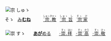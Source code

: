 <kbd><img src="lv0.svg" width="2" height="24"><img src="https://glyphwiki.org/glyph/u5b97.svg" width="24" height="24" alt="宗"></kbd>
<kbd>しゅゝ<br>そゝ</kbd>
<img src="lv2.svg"> [み**むね**](https://jisho.org/search/みむね)　　
<img src="lv0.svg"> [<ruby>˙宗.教<rt>しゅゝきゃゝ</rt></ruby>](https://jisho.org/search/宗教)
<img src="lv1.svg"> [<ruby>˙宗 旨<rt>しゅゝ　し　</rt></ruby>](https://jisho.org/search/崇高)
<img src="lv2.svg"> [<ruby>˙宗˙家<rt>そゝ　け　</rt></ruby>](https://jisho.org/search/崇敬)

<kbd><img src="lv1.svg" width="2" height="24"><img src="https://glyphwiki.org/glyph/u5b97.svg" width="24" height="24" alt="崇"></kbd>
<kbd>すゝ　</kbd>
<img src="lv1.svg"> [**あが**める](https://jisho.org/search/崇める)　
<img src="lv0.svg"> [<ruby>⋅崇.拝<rt>　すゝ　はい</rt></ruby>](https://jisho.org/search/崇拝)
<img src="lv1.svg"> [<ruby>⋅崇˙高<rt>　すゝ　かう</ins></rt></ruby>](https://jisho.org/search/崇高)
<img src="lv2.svg"> [<ruby>⋅崇.敬<rt>　すゝ　けゝ</rt></ruby>](https://jisho.org/search/崇敬)




